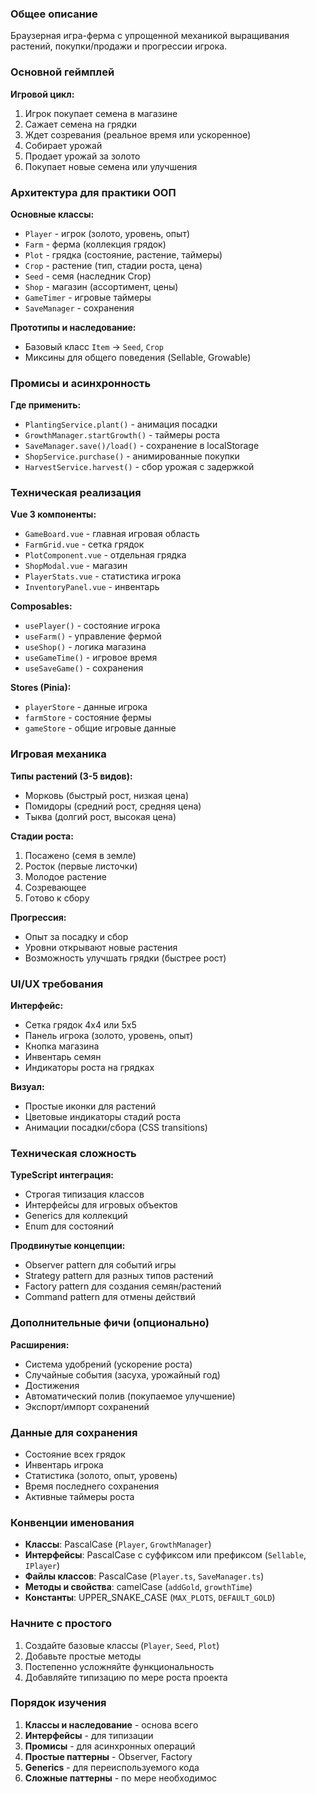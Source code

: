 ### Общее описание

Браузерная игра-ферма с упрощенной механикой выращивания растений, покупки/продажи и прогрессии игрока.

### Основной геймплей

**Игровой цикл:**

1. Игрок покупает семена в магазине
2. Сажает семена на грядки
3. Ждет созревания (реальное время или ускоренное)
4. Собирает урожай
5. Продает урожай за золото
6. Покупает новые семена или улучшения

### Архитектура для практики ООП

**Основные классы:**

- `Player` - игрок (золото, уровень, опыт)
- `Farm` - ферма (коллекция грядок)
- `Plot` - грядка (состояние, растение, таймеры)
- `Crop` - растение (тип, стадии роста, цена)
- `Seed` - семя (наследник Crop)
- `Shop` - магазин (ассортимент, цены)
- `GameTimer` - игровые таймеры
- `SaveManager` - сохранения

**Прототипы и наследование:**

- Базовый класс `Item` → `Seed`, `Crop`
- Миксины для общего поведения (Sellable, Growable)

### Промисы и асинхронность

**Где применить:**

- `PlantingService.plant()` - анимация посадки
- `GrowthManager.startGrowth()` - таймеры роста
- `SaveManager.save()/load()` - сохранение в localStorage
- `ShopService.purchase()` - анимированные покупки
- `HarvestService.harvest()` - сбор урожая с задержкой

### Техническая реализация

**Vue 3 компоненты:**

- `GameBoard.vue` - главная игровая область
- `FarmGrid.vue` - сетка грядок
- `PlotComponent.vue` - отдельная грядка
- `ShopModal.vue` - магазин
- `PlayerStats.vue` - статистика игрока
- `InventoryPanel.vue` - инвентарь

**Composables:**

- `usePlayer()` - состояние игрока
- `useFarm()` - управление фермой
- `useShop()` - логика магазина
- `useGameTime()` - игровое время
- `useSaveGame()` - сохранения

**Stores (Pinia):**

- `playerStore` - данные игрока
- `farmStore` - состояние фермы
- `gameStore` - общие игровые данные

### Игровая механика

**Типы растений (3-5 видов):**

- Морковь (быстрый рост, низкая цена)
- Помидоры (средний рост, средняя цена)
- Тыква (долгий рост, высокая цена)

**Стадии роста:**

1. Посажено (семя в земле)
2. Росток (первые листочки)
3. Молодое растение
4. Созревающее
5. Готово к сбору

**Прогрессия:**

- Опыт за посадку и сбор
- Уровни открывают новые растения
- Возможность улучшать грядки (быстрее рост)

### UI/UX требования

**Интерфейс:**

- Сетка грядок 4x4 или 5x5
- Панель игрока (золото, уровень, опыт)
- Кнопка магазина
- Инвентарь семян
- Индикаторы роста на грядках

**Визуал:**

- Простые иконки для растений
- Цветовые индикаторы стадий роста
- Анимации посадки/сбора (CSS transitions)

### Техническая сложность

**TypeScript интеграция:**

- Строгая типизация классов
- Интерфейсы для игровых объектов
- Generics для коллекций
- Enum для состояний

**Продвинутые концепции:**

- Observer pattern для событий игры
- Strategy pattern для разных типов растений
- Factory pattern для создания семян/растений
- Command pattern для отмены действий

### Дополнительные фичи (опционально)

**Расширения:**

- Система удобрений (ускорение роста)
- Случайные события (засуха, урожайный год)
- Достижения
- Автоматический полив (покупаемое улучшение)
- Экспорт/импорт сохранений

### Данные для сохранения

- Состояние всех грядок
- Инвентарь игрока
- Статистика (золото, опыт, уровень)
- Время последнего сохранения
- Активные таймеры роста

### Конвенции именования

- **Классы**: PascalCase (`Player`, `GrowthManager`)
- **Интерфейсы**: PascalCase с суффиксом или префиксом (`Sellable`, `IPlayer`)
- **Файлы классов**: PascalCase (`Player.ts`, `SaveManager.ts`)
- **Методы и свойства**: camelCase (`addGold`, `growthTime`)
- **Константы**: UPPER_SNAKE_CASE (`MAX_PLOTS`, `DEFAULT_GOLD`)

### Начните с простого

1. Создайте базовые классы (`Player`, `Seed`, `Plot`)
2. Добавьте простые методы
3. Постепенно усложняйте функциональность
4. Добавляйте типизацию по мере роста проекта

### Порядок изучения

1. **Классы и наследование** - основа всего
2. **Интерфейсы** - для типизации
3. **Промисы** - для асинхронных операций
4. **Простые паттерны** - Observer, Factory
5. **Generics** - для переиспользуемого кода
6. **Сложные паттерны** - по мере необходимос